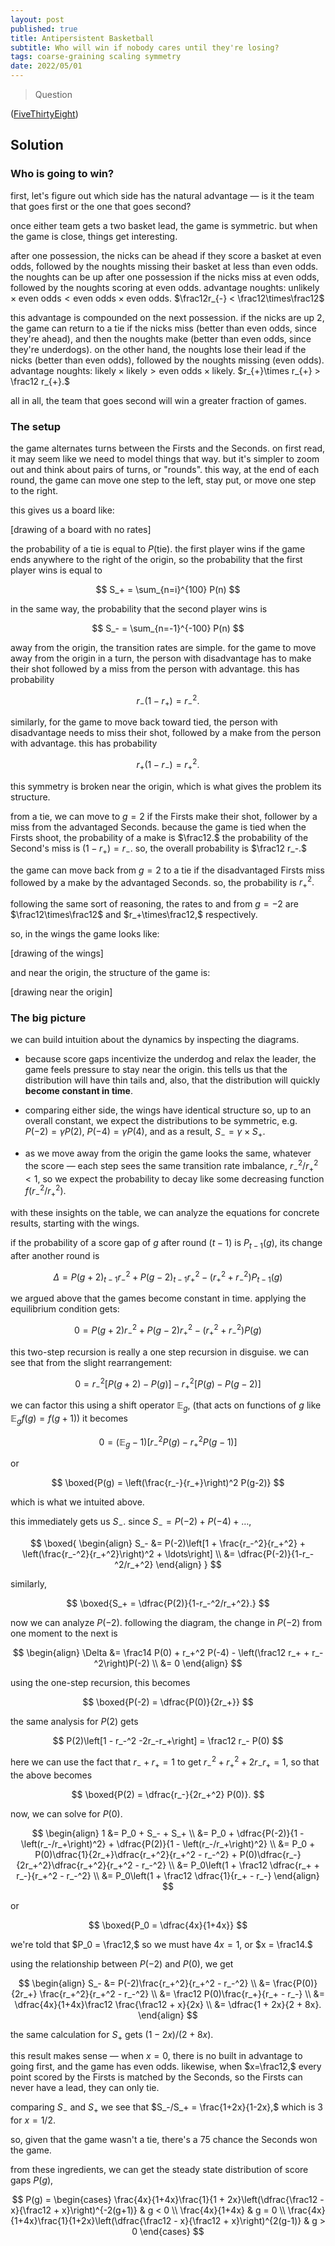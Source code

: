 ```yaml
---
layout: post
published: true
title: Antipersistent Basketball
subtitle: Who will win if nobody cares until they're losing?
tags: coarse-graining scaling symmetry
date: 2022/05/01
---
```


>Question

<!--more-->

([FiveThirtyEight](https://fivethirtyeight.com/features/who-wins-a-very-boring-basketball-game/))

## Solution

<!-- - intuition for the winner
- the moves // reducing to volleys // master equation
- big picture // tail intuition // assumptions // symmetries (P2 <> P-2, P2 <> P4)
- solving the center // symmetry
  - plot theory <> experiment
 -->
 
### Who is going to win?

first, let's figure out which side has the natural advantage — is it the team that goes first or the one that goes second? 

once either team gets a two basket lead, the game is symmetric. but when the game is close, things get interesting.

after one possession, the nicks can be ahead if they score a basket at even odds, followed by the noughts missing their basket at less than even odds. the noughts can be up after one possession if the nicks miss at even odds, followed by the noughts scoring at even odds. advantage noughts: $\text{unlikely}\times\text{even odds} < \text{even odds}\times\text{even odds}.$ $\frac12r_{-} < \frac12\times\frac12$

this advantage is compounded on the next possession. if the nicks are up 2, the game can return to a tie if the nicks miss (better than even odds, since they're ahead), and then the noughts make (better than even odds, since they're underdogs). on the other hand, the noughts lose their lead if the nicks (better than even odds), followed by the noughts missing (even odds). advantage noughts: $\text{likely}\times\text{likely} > \text{even odds}\times\text{likely}.$ $r_{+}\times r_{+} > \frac12 r_{+}.$

all in all, the team that goes second will win a greater fraction of games.

### The setup

the game alternates turns between the Firsts and the Seconds. on first read, it may seem like we need to model things that way. but it's simpler to zoom out and think about pairs of turns, or "rounds". this way, at the end of each round, the game can move one step to the left, stay put, or move one step to the right. 

this gives us a board like:

[drawing of a board with no rates]

the probability of a tie is equal to $P(\text{tie}).$ the first player wins if the game ends anywhere to the right of the origin, so the probability that the first player wins is equal to 

$$
  S_+ = \sum_{n=i}^{100} P(n)
$$

in the same way, the probability that the second player wins is 

$$
  S_- = \sum_{n=-1}^{-100} P(n)
$$

away from the origin, the transition rates are simple. for the game to move away from the origin in a turn, the person with disadvantage has to make their shot followed by a miss from the person with advantage. this has probability 

$$ 
  r_-(1-r_+) = r_-^2.
$$

similarly, for the game to move back toward tied, the person with disadvantage needs to miss their shot, followed by a make from the person with advantage. this has probability

$$
  r_+(1-r_-) = r_+^2.
$$

this symmetry is broken near the origin, which is what gives the problem its structure.

from a tie, we can move to $g = 2$ if the Firsts make their shot, follower by a miss from the advantaged Seconds. because the game is tied when the Firsts shoot, the probability of a make is $\frac12.$ the probability of the Second's miss is $(1-r_+) = r_-.$ so, the overall probability is $\frac12 r_-.$

the game can move back from $g = 2$ to a tie if the disadvantaged Firsts miss followed by a make by the advantaged Seconds. so, the probability is $r_+^2.$

following the same sort of reasoning, the rates to and from $g=-2$ are $\frac12\times\frac12$ and $r_+\times\frac12,$ respectively.

so, in the wings the game looks like:

[drawing of the wings]

and near the origin, the structure of the game is:

[drawing near the origin]

### The big picture

we can build intuition about the dynamics by inspecting the diagrams. 

- because score gaps incentivize the underdog and relax the leader, the game feels pressure to stay near the origin. this tells us that the distribution will have thin tails and, also, that the distribution will quickly **become constant in time**. 

- comparing either side, the wings have identical structure so, up to an overall constant, we expect the distributions to be symmetric, e.g. $P(-2) = \gamma P(2),$ $P(-4) = \gamma P(4),$ and as a result, $S_- = \gamma \times S_+.$

- as we move away from the origin the game looks the same, whatever the score — each step sees the same transition rate imbalance, $r_-^2/r_+^2 < 1,$ so we expect the probability to decay like some decreasing function $f(r_-^2/r_+^2).$

with these insights on the table, we can analyze the equations for concrete results, starting with the wings.

if the probability of a score gap of $g$ after round $(t-1)$ is $P_{t-1}(g),$ its change after another round is

$$
  \Delta = P(g+2)_{t-1}r_-^2 + P(g-2)_{t-1}r_+^2 - (r_+^2 + r_-^2)P_{t-1}(g)
$$

we argued above that the games become constant in time. applying the equilibrium condition gets:

$$
  0 = P(g+2)r_-^2 + P(g-2)r_+^2 - (r_+^2 + r_-^2)P(g)
$$

this two-step recursion is really a one step recursion in disguise. we can see that from the slight rearrangement:

$$ 
  0 = r_-^2\left[P(g+2) - P(g)\right] - r_+^2\left[P(g) - P(g-2)\right]
$$

we can factor this using a shift operator $\mathbb{E}_g,$ (that acts on functions of $g$ like $\mathbb{E}_g f(g) = f(g+1)$) it becomes

$$
  0 = \left(\mathbb{E}_g-1\right)\left[r_-^2P(g) - r_+^2P(g-1)\right]
$$

or

$$
  \boxed{P(g) = \left(\frac{r_-}{r_+}\right)^2 P(g-2)}
$$

which is what we intuited above.

this immediately gets us $S_-.$ since $S_- = P(-2) + P(-4) + \ldots,$

$$
  \boxed{
  \begin{align}
  S_- &= P(-2)\left[1 + \frac{r_-^2}{r_+^2} + \left(\frac{r_-^2}{r_+^2}\right)^2 + \ldots\right] \\
      &= \dfrac{P(-2)}{1-r_-^2/r_+^2}
  \end{align}
  }
$$

similarly, 

$$
  \boxed{S_+ = \dfrac{P(2)}{1-r_-^2/r_+^2}.}
$$

now we can analyze $P(-2).$ following the diagram, the change in $P(-2)$ from one moment to the next is

$$
  \begin{align}
  \Delta &= \frac14 P(0) + r_+^2 P(-4) - \left(\frac12 r_+ + r_-^2\right)P(-2) \\
  &= 0
  \end{align}
$$

using the one-step recursion, this becomes

$$ 
  \boxed{P(-2) = \dfrac{P(0)}{2r_+}}
$$

the same analysis for $P(2)$ gets

$$
  P(2)\left[1 - r_-^2 -2r_-r_+\right] = \frac12 r_- P(0)
$$

here we can use the fact that $r_- + r_+ = 1$ to get $r_-^2 + r_+^2 + 2r_-r_+ = 1,$ so that the above becomes 

$$
  \boxed{P(2) = \dfrac{r_-}{2r_+^2} P(0)}.
$$

now, we can solve for $P(0).$ 

$$
  \begin{align}
    1 &= P_0 + S_- + S_+ \\
      &= P_0 + \dfrac{P(-2)}{1 - \left(r_-/r_+\right)^2} + \dfrac{P(2)}{1 - \left(r_-/r_+\right)^2} \\
      &= P_0 + P(0)\dfrac{1}{2r_+}\dfrac{r_+^2}{r_+^2 - r_-^2} + P(0)\dfrac{r_-}{2r_+^2}\dfrac{r_+^2}{r_+^2 - r_-^2} \\
      &= P_0\left(1 + \frac12 \dfrac{r_+ + r_-}{r_+^2 - r_-^2} \\
      &= P_0\left(1 + \frac12 \dfrac{1}{r_+ - r_-}
  \end{align}
$$

or

$$
  \boxed{P_0 = \dfrac{4x}{1+4x}}
$$

we're told that $P_0 = \frac12,$ so we must have $4x = 1,$ or $x = \frac14.$

using the relationship between $P(-2)$ and $P(0),$ we get

$$
  \begin{align}
    S_- &= P(-2)\frac{r_+^2}{r_+^2 - r_-^2} \\
        &= \frac{P(0)}{2r_+} \frac{r_+^2}{r_+^2 - r_-^2} \\
        &= \frac12 P(0)\frac{r_+}{r_+ - r_-} \\
        &= \dfrac{4x}{1+4x}\frac12 \frac{\frac12 + x}{2x} \\
        &= \dfrac{1 + 2x}{2 + 8x}.
  \end{align}
$$

the same calculation for $S_+$ gets $(1-2x)/(2 + 8x).$

this result makes sense — when $x=0,$ there is no built in advantage to going first, and the game has even odds. likewise, when $x=\frac12,$ every point scored by the Firsts is matched by the Seconds, so the Firsts can never have a lead, they can only tie.

comparing $S_-$ and $S_+$ we see that $S_-/S_+ = \frac{1+2x}{1-2x},$ which is $3$ for $x = 1/2.$ 

so, given that the game wasn't a tie, there's a $75%$ chance the Seconds won the game. 

from these ingredients, we can get the steady state distribution of score gaps $P(g),$

$$
  P(g) = 
  \begin{cases}
    \frac{4x}{1+4x}\frac{1}{1 + 2x}\left(\dfrac{\frac12 - x}{\frac12 + x}\right)^{-2(g+1)} & g < 0 \\
    \frac{4x}{1+4x} & g = 0 \\
    \frac{4x}{1+4x}\frac{1}{1+2x}\left(\dfrac{\frac12 - x}{\frac12 + x}\right)^{2(g-1)} & g > 0
  \end{cases}
$$

<br>

